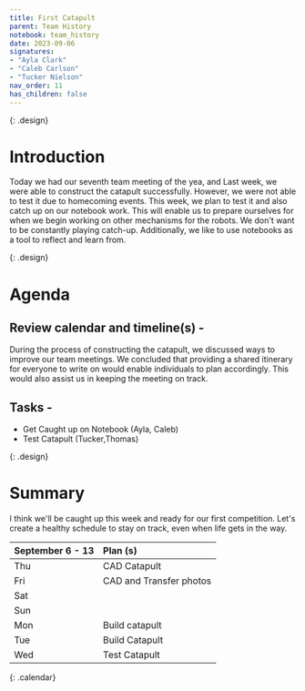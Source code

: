 ```yaml
---
title: First Catapult
parent: Team History
notebook: team_history
date: 2023-09-06
signatures:
- "Ayla Clark"
- "Caleb Carlson"
- "Tucker Nielson"
nav_order: 11
has_children: false
---
```


{: .design}
# Introduction

Today we had our seventh team meeting of the yea, and Last week, we were able to construct the catapult successfully. However, we were not able to test it due to homecoming events. This week, we plan to test it and also catch up on our notebook work. This will enable us to prepare ourselves for when we begin working on other mechanisms for the robots. We don't want to be constantly playing catch-up. Additionally, we like to use notebooks as a tool to reflect and learn from.

{: .design}
# Agenda 

## Review calendar and timeline(s) -
During the process of constructing the catapult, we discussed ways to improve our team meetings. We concluded that providing a shared itinerary for everyone to write on would enable individuals to plan accordingly. This would also assist us in keeping the meeting on track.

## Tasks -
* Get Caught up on Notebook 						    (Ayla, Caleb)
* Test Catapult							   (Tucker,Thomas)


{: .design}
# Summary

I think we'll be caught up this week and ready for our first competition. Let's create a healthy schedule to stay on track, even when life gets in the way.

| September 6 - 13  | Plan (s) |
|:---|:---|
| Thu | CAD Catapult |
| Fri | CAD and Transfer photos|
| Sat | |
| Sun |  |
| Mon | Build catapult |
| Tue | Build Catapult |
| Wed | Test Catapult|
{: .calendar}
